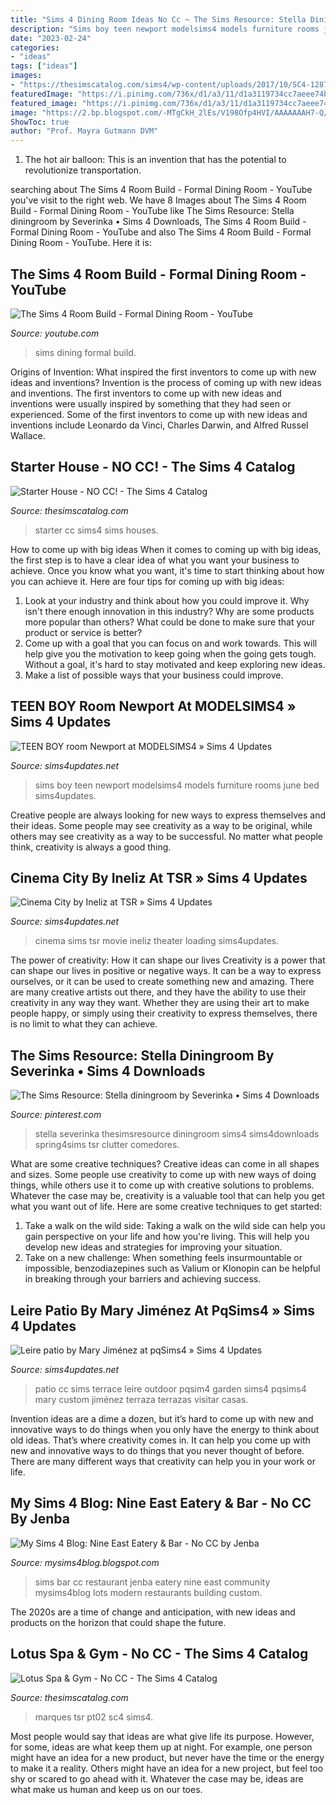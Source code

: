 ```yaml
---
title: "Sims 4 Dining Room Ideas No Cc ~ The Sims Resource: Stella Diningroom By Severinka • Sims 4 Downloads"
description: "Sims boy teen newport modelsims4 models furniture rooms june bed sims4updates"
date: "2023-02-24"
categories:
- "ideas"
tags: ["ideas"]
images:
- "https://thesimscatalog.com/sims4/wp-content/uploads/2017/10/SC4-128727_MAIN.jpg"
featuredImage: "https://i.pinimg.com/736x/d1/a3/11/d1a3119734cc7aeee74b1807eb4229b8.jpg"
featured_image: "https://i.pinimg.com/736x/d1/a3/11/d1a3119734cc7aeee74b1807eb4229b8.jpg"
image: "https://2.bp.blogspot.com/-MTgCkH_2lEs/V198Ofp4HVI/AAAAAAAH7-Q/QXUD3COQ0C4yqXZHiG4W8-Y_QzOB5tQywCLcB/s1600/5.png"
ShowToc: true
author: "Prof. Mayra Gutmann DVM"
---
```



1. The hot air balloon: This is an invention that has the potential to revolutionize transportation.

	

		
searching about The Sims 4 Room Build - Formal Dining Room - YouTube you've visit to the right web. We have 8 Images about The Sims 4 Room Build - Formal Dining Room - YouTube like The Sims Resource: Stella diningroom by Severinka • Sims 4 Downloads, The Sims 4 Room Build - Formal Dining Room - YouTube and also The Sims 4 Room Build - Formal Dining Room - YouTube. Here it is:
		
    
## The Sims 4 Room Build - Formal Dining Room - YouTube

<img loading=lazy src="https://i.ytimg.com/vi/5UaKGyYGWUM/maxresdefault.jpg" onerror="this.onerror=null;this.src='https://tse3.mm.bing.net/th?id=OIP.ngAtf1TtGGKbmSoA7NREMQHaEK&amp;pid=15.1';" alt="The Sims 4 Room Build - Formal Dining Room - YouTube">

_Source: youtube.com_

>sims dining formal build. 

	

Origins of Invention: What inspired the first inventors to come up with new ideas and inventions?
Invention is the process of coming up with new ideas and inventions. The first inventors to come up with new ideas and inventions were usually inspired by something that they had seen or experienced. Some of the first inventors to come up with new ideas and inventions include Leonardo da Vinci, Charles Darwin, and Alfred Russel Wallace.

    
## Starter House - NO CC! - The Sims 4 Catalog

<img loading=lazy src="https://thesimscatalog.com/sims4/wp-content/uploads/2017/10/SC4-128727_MAIN.jpg" onerror="this.onerror=null;this.src='https://tse1.mm.bing.net/th?id=OIP.VoNIXKFU0j3BSBfcTqzCigHaFj&amp;pid=15.1';" alt="Starter House - NO CC! - The Sims 4 Catalog">

_Source: thesimscatalog.com_

>starter cc sims4 sims houses. 

	

How to come up with big ideas
When it comes to coming up with big ideas, the first step is to have a clear idea of what you want your business to achieve. Once you know what you want, it's time to start thinking about how you can achieve it. Here are four tips for coming up with big ideas: 
1. Look at your industry and think about how you could improve it. Why isn't there enough innovation in this industry? Why are some products more popular than others? What could be done to make sure that your product or service is better?
2. Come up with a goal that you can focus on and work towards. This will help give you the motivation to keep going when the going gets tough. Without a goal, it's hard to stay motivated and keep exploring new ideas. 
3. Make a list of possible ways that your business could improve.

    
## TEEN BOY Room Newport At MODELSIMS4 » Sims 4 Updates

<img loading=lazy src="https://sims4updates.net/wp-content/uploads/2018/06/15311-670x377.jpg" onerror="this.onerror=null;this.src='https://tse3.mm.bing.net/th?id=OIP.lMCHYPr431hs-zNH7y9xHwHaEK&amp;pid=15.1';" alt="TEEN BOY room Newport at MODELSIMS4 » Sims 4 Updates">

_Source: sims4updates.net_

>sims boy teen newport modelsims4 models furniture rooms june bed sims4updates. 

	

Creative people are always looking for new ways to express themselves and their ideas. Some people may see creativity as a way to be original, while others may see creativity as a way to be successful. No matter what people think, creativity is always a good thing.

    
## Cinema City By Ineliz At TSR » Sims 4 Updates

<img loading=lazy src="http://sims4updates.net/wp-content/uploads/2020/04/9103.jpg" onerror="this.onerror=null;this.src='https://tse3.mm.bing.net/th?id=OIP.m0M44rgaJsMKSmHWQrNdpAHaFj&amp;pid=15.1';" alt="Cinema City by Ineliz at TSR » Sims 4 Updates">

_Source: sims4updates.net_

>cinema sims tsr movie ineliz theater loading sims4updates. 

	

The power of creativity: How it can shape our lives
Creativity is a power that can shape our lives in positive or negative ways. It can be a way to express ourselves, or it can be used to create something new and amazing. There are many creative artists out there, and they have the ability to use their creativity in any way they want. Whether they are using their art to make people happy, or simply using their creativity to express themselves, there is no limit to what they can achieve.

    
## The Sims Resource: Stella Diningroom By Severinka • Sims 4 Downloads

<img loading=lazy src="https://i.pinimg.com/736x/d1/a3/11/d1a3119734cc7aeee74b1807eb4229b8.jpg" onerror="this.onerror=null;this.src='https://tse1.mm.bing.net/th?id=OIP.whi4cd-wpMf-eoCi8vwPJQHaFj&amp;pid=15.1';" alt="The Sims Resource: Stella diningroom by Severinka • Sims 4 Downloads">

_Source: pinterest.com_

>stella severinka thesimsresource diningroom sims4 sims4downloads spring4sims tsr clutter comedores. 

	

What are some creative techniques?
Creative ideas can come in all shapes and sizes. Some people use creativity to come up with new ways of doing things, while others use it to come up with creative solutions to problems. Whatever the case may be, creativity is a valuable tool that can help you get what you want out of life. Here are some creative techniques to get started: 
1. Take a walk on the wild side: Taking a walk on the wild side can help you gain perspective on your life and how you're living. This will help you develop new ideas and strategies for improving your situation. 
2. Take on a new challenge: When something feels insurmountable or impossible, benzodiazepines such as Valium or Klonopin can be helpful in breaking through your barriers and achieving success.

    
## Leire Patio By Mary Jiménez At PqSims4 » Sims 4 Updates

<img loading=lazy src="http://sims4updates.net/wp-content/uploads/2017/01/1634.jpg" onerror="this.onerror=null;this.src='https://tse1.mm.bing.net/th?id=OIP.S636lEDyLq9AOKi9tZwtuQHaFF&amp;pid=15.1';" alt="Leire patio by Mary Jiménez at pqSims4 » Sims 4 Updates">

_Source: sims4updates.net_

>patio cc sims terrace leire outdoor pqsim4 garden sims4 pqsims4 mary custom jiménez terraza terrazas visitar casas. 

	

Invention ideas are a dime a dozen, but it’s hard to come up with new and innovative ways to do things when you only have the energy to think about old ideas. That’s where creativity comes in. It can help you come up with new and innovative ways to do things that you never thought of before. There are many different ways that creativity can help you in your work or life.

    
## My Sims 4 Blog: Nine East Eatery &amp; Bar - No CC By Jenba

<img loading=lazy src="https://2.bp.blogspot.com/-MTgCkH_2lEs/V198Ofp4HVI/AAAAAAAH7-Q/QXUD3COQ0C4yqXZHiG4W8-Y_QzOB5tQywCLcB/s1600/5.png" onerror="this.onerror=null;this.src='https://tse1.mm.bing.net/th?id=OIP.FyOEwpSmnJ3AQ-4FK7Iy8gHaEK&amp;pid=15.1';" alt="My Sims 4 Blog: Nine East Eatery &amp; Bar - No CC by Jenba">

_Source: mysims4blog.blogspot.com_

>sims bar cc restaurant jenba eatery nine east community mysims4blog lots modern restaurants building custom. 

	

The 2020s are a time of change and anticipation, with new ideas and products on the horizon that could shape the future.

    
## Lotus Spa &amp; Gym - No CC - The Sims 4 Catalog

<img loading=lazy src="https://i0.wp.com/thesimscatalog.com/sims4/wp-content/uploads/2017/10/SC4-112412_PT02.jpg?fit=800%2C600&amp;ssl=1" onerror="this.onerror=null;this.src='https://tse2.mm.bing.net/th?id=OIP.aF4VakDUbPC1YjwMCTiptAHaFj&amp;pid=15.1';" alt="Lotus Spa &amp; Gym - No CC - The Sims 4 Catalog">

_Source: thesimscatalog.com_

>marques tsr pt02 sc4 sims4. 

	

Most people would say that ideas are what give life its purpose. However, for some, ideas are what keep them up at night. For example, one person might have an idea for a new product, but never have the time or the energy to make it a reality. Others might have an idea for a new project, but feel too shy or scared to go ahead with it. Whatever the case may be, ideas are what make us human and keep us on our toes.

